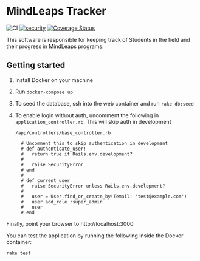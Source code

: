 # MindLeaps Tracker
![CI](https://github.com/MindLeaps/tracker/workflows/CI/badge.svg) [![security](https://hakiri.io/github/MindLeaps/tracker/master.svg)](https://hakiri.io/github/MindLeaps/tracker/master)
[![Coverage Status](https://coveralls.io/repos/github/MindLeaps/tracker/badge.svg?branch=master)](https://coveralls.io/github/MindLeaps/tracker?branch=master)

This software is responsible for keeping track of Students in the field and their progress in MindLeaps programs.

## Getting started

1. Install Docker on your machine

2. Run `docker-compose up`
    
3. To seed the database, ssh into the web container and run `rake db:seed`

4. To enable login without auth, uncomment the following in `application_controller.rb`. This will skip auth in development

    ```
    /app/controllers/base_controller.rb
    
      # Uncomment this to skip authentication in development
      # def authenticate_user!
      #   return true if Rails.env.development?
      #
      #   raise SecurityError
      # end
      #
      # def current_user
      #   raise SecurityError unless Rails.env.development?
      #
      #   user = User.find_or_create_by!(email: 'test@example.com')
      #   user.add_role :super_admin
      #   user
      # end
    ```

Finally, point your browser to http://localhost:3000

You can test the application by running the following inside the Docker container:
```sh
rake test
```
